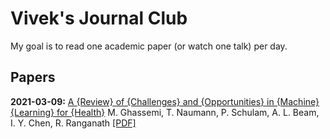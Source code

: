 # Vivek's Journal Club

My goal is to read one academic paper (or watch one talk) per day.

## Papers

**2021-03-09:** [A {Review} of {Challenges} and {Opportunities} in {Machine} {Learning} for {Health}](notes/ghassemi_review_2020.md) M. Ghassemi, T. Naumann, P. Schulam, A. L. Beam, I. Y. Chen, R. Ranganath [[PDF]](<files/757/Ghassemi et al. - 2020 - A Review of Challenges and Opportunities in Machin.pdf>)

